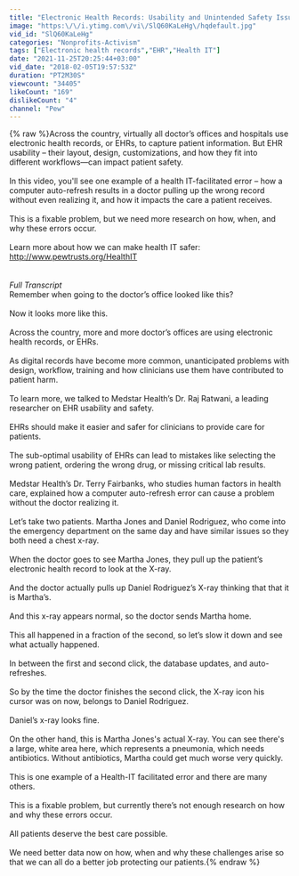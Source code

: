 ```yaml
---
title: "Electronic Health Records: Usability and Unintended Safety Issues"
image: "https:\/\/i.ytimg.com\/vi\/SlQ60KaLeHg\/hqdefault.jpg"
vid_id: "SlQ60KaLeHg"
categories: "Nonprofits-Activism"
tags: ["Electronic health records","EHR","Health IT"]
date: "2021-11-25T20:25:44+03:00"
vid_date: "2018-02-05T19:57:53Z"
duration: "PT2M30S"
viewcount: "34405"
likeCount: "169"
dislikeCount: "4"
channel: "Pew"
---
```

{% raw %}Across the country, virtually all doctor’s offices and hospitals use electronic health records, or EHRs, to capture patient information. But EHR usability – their layout, design, customizations, and how they fit into different workflows—can impact patient safety.<br /><br />In this video, you'll see one example of a health IT-facilitated error – how a computer auto-refresh results in a doctor pulling up the wrong record without even realizing it, and how it impacts the care a patient receives.<br /><br />This is a fixable problem, but we need more research on how, when, and why these errors occur. <br /><br />Learn more about how we can make health IT safer: <a rel="nofollow" target="blank" href="http://www.pewtrusts.org/HealthIT">http://www.pewtrusts.org/HealthIT</a> <br /><br /><br />*Full Transcript*<br />Remember when going to the doctor’s office looked like this?<br /><br />Now it looks more like this.<br /><br />Across the country, more and more doctor’s offices are using electronic health records, or EHRs.<br /><br />As digital records have become more common, unanticipated problems with design, workflow, training and how clinicians use them have contributed to patient harm.<br /><br />To learn more, we talked to Medstar Health’s Dr. Raj Ratwani, a leading researcher on EHR usability and safety.<br /><br />EHRs should make it easier and safer for clinicians to provide care for patients.<br /><br />The sub-optimal usability of EHRs can lead to mistakes like selecting the wrong patient, ordering the wrong drug, or missing critical lab results.<br /><br />Medstar Health’s Dr. Terry Fairbanks, who studies human factors in health care, explained how a computer auto-refresh error can cause a problem without the doctor realizing it. <br /><br />Let’s take two patients. Martha Jones and Daniel Rodriguez, who come into the emergency department on the same day and have similar issues so they both need a chest x-ray.<br /><br />When the doctor goes to see Martha Jones, they pull up the patient’s electronic health record to look at the X-ray. <br /><br />And the doctor actually pulls up Daniel Rodriguez’s X-ray thinking that that it is Martha’s.<br /><br />And this x-ray appears normal, so the doctor sends Martha home.<br /><br />This all happened in a fraction of the second, so let’s slow it down and see what actually happened.<br /><br />In between the first and second click, the database updates, and auto-refreshes.<br /><br />So by the time the doctor finishes the second click, the X-ray icon his cursor was on now, belongs to Daniel Rodriguez. <br /><br />Daniel’s x-ray looks fine.<br /><br />On the other hand, this is Martha Jones's actual X-ray. You can see there's a large, white area here, which represents a pneumonia, which needs antibiotics. Without antibiotics, Martha could get much worse very quickly.<br /><br />This is one example of a Health-IT facilitated error and there are many others.<br /><br />This is a fixable problem, but currently there’s not enough research on how and why these errors occur. <br /><br />All patients deserve the best care possible. <br /><br />We need better data now on how, when and why these challenges arise so that we can all do a better job protecting our patients.{% endraw %}
